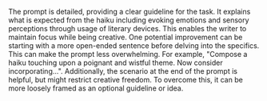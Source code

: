 The prompt is detailed, providing a clear guideline for the task. It explains what is expected from the haiku including evoking emotions and sensory perceptions through usage of literary devices. This enables the writer to maintain focus while being creative. 
One potential improvement can be starting with a more open-ended sentence before delving into the specifics. This can make the prompt less overwhelming. For example, "Compose a haiku touching upon a poignant and wistful theme. Now consider incorporating...". Additionally, the scenario at the end of the prompt is helpful, but might restrict creative freedom. To overcome this, it can be more loosely framed as an optional guideline or idea.
